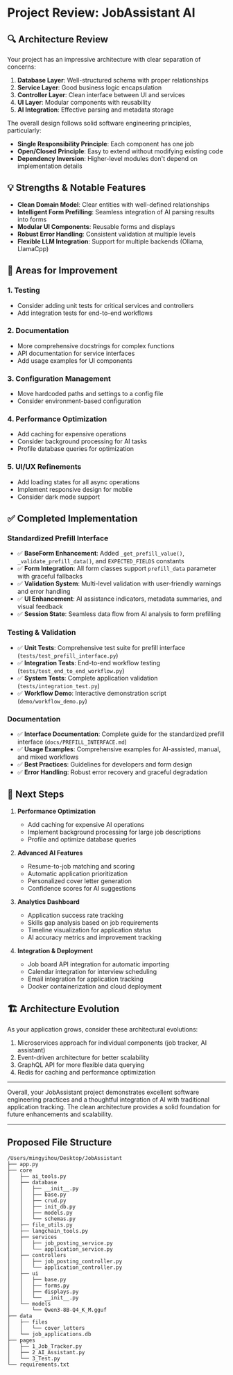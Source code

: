 # Project Review: JobAssistant AI

## 🔍 Architecture Review

Your project has an impressive architecture with clear separation of concerns:

1. **Database Layer**: Well-structured schema with proper relationships
2. **Service Layer**: Good business logic encapsulation
3. **Controller Layer**: Clean interface between UI and services
4. **UI Layer**: Modular components with reusability
5. **AI Integration**: Effective parsing and metadata storage

The overall design follows solid software engineering principles, particularly:
- **Single Responsibility Principle**: Each component has one job
- **Open/Closed Principle**: Easy to extend without modifying existing code
- **Dependency Inversion**: Higher-level modules don't depend on implementation details

## 💡 Strengths & Notable Features

- **Clean Domain Model**: Clear entities with well-defined relationships
- **Intelligent Form Prefilling**: Seamless integration of AI parsing results into forms
- **Modular UI Components**: Reusable forms and displays
- **Robust Error Handling**: Consistent validation at multiple levels
- **Flexible LLM Integration**: Support for multiple backends (Ollama, LlamaCpp)

## 🔧 Areas for Improvement

### 1. Testing
- Consider adding unit tests for critical services and controllers
- Add integration tests for end-to-end workflows

### 2. Documentation
- More comprehensive docstrings for complex functions
- API documentation for service interfaces
- Add usage examples for UI components

### 3. Configuration Management
- Move hardcoded paths and settings to a config file
- Consider environment-based configuration

### 4. Performance Optimization
- Add caching for expensive operations
- Consider background processing for AI tasks
- Profile database queries for optimization

### 5. UI/UX Refinements
- Add loading states for all async operations
- Implement responsive design for mobile
- Consider dark mode support

## ✅ Completed Implementation

### Standardized Prefill Interface
- ✅ **BaseForm Enhancement**: Added `_get_prefill_value()`, `_validate_prefill_data()`, and `EXPECTED_FIELDS` constants
- ✅ **Form Integration**: All form classes support `prefill_data` parameter with graceful fallbacks
- ✅ **Validation System**: Multi-level validation with user-friendly warnings and error handling
- ✅ **UI Enhancement**: AI assistance indicators, metadata summaries, and visual feedback
- ✅ **Session State**: Seamless data flow from AI analysis to form prefilling

### Testing & Validation
- ✅ **Unit Tests**: Comprehensive test suite for prefill interface (`tests/test_prefill_interface.py`)
- ✅ **Integration Tests**: End-to-end workflow testing (`tests/test_end_to_end_workflow.py`)
- ✅ **System Tests**: Complete application validation (`tests/integration_test.py`)
- ✅ **Workflow Demo**: Interactive demonstration script (`demo/workflow_demo.py`)

### Documentation
- ✅ **Interface Documentation**: Complete guide for the standardized prefill interface (`docs/PREFILL_INTERFACE.md`)
- ✅ **Usage Examples**: Comprehensive examples for AI-assisted, manual, and mixed workflows
- ✅ **Best Practices**: Guidelines for developers and form design
- ✅ **Error Handling**: Robust error recovery and graceful degradation

## 🚀 Next Steps

1. **Performance Optimization**

   - Add caching for expensive AI operations
   - Implement background processing for large job descriptions
   - Profile and optimize database queries

2. **Advanced AI Features**

   - Resume-to-job matching and scoring
   - Automatic application prioritization
   - Personalized cover letter generation
   - Confidence scores for AI suggestions

3. **Analytics Dashboard**

   - Application success rate tracking
   - Skills gap analysis based on job requirements
   - Timeline visualization for application status
   - AI accuracy metrics and improvement tracking

4. **Integration & Deployment**

   - Job board API integration for automatic importing
   - Calendar integration for interview scheduling
   - Email integration for application tracking
   - Docker containerization and cloud deployment

## 🏗️ Architecture Evolution

As your application grows, consider these architectural evolutions:
1. Microservices approach for individual components (job tracker, AI assistant)
2. Event-driven architecture for better scalability
3. GraphQL API for more flexible data querying
4. Redis for caching and performance optimization

---

Overall, your JobAssistant project demonstrates excellent software engineering practices and a thoughtful integration of AI with traditional application tracking. The clean architecture provides a solid foundation for future enhancements and scalability.

---

## **Proposed File Structure**

```plaintext
/Users/mingyihou/Desktop/JobAssistant
├── app.py
├── core
│   ├── ai_tools.py
│   ├── database
│   │   ├── __init__.py
│   │   ├── base.py
│   │   ├── crud.py
│   │   ├── init_db.py
│   │   ├── models.py
│   │   └── schemas.py
│   ├── file_utils.py
│   ├── langchain_tools.py
│   ├── services
│   │   ├── job_posting_service.py
│   │   └── application_service.py
│   ├── controllers
│   │   ├── job_posting_controller.py
│   │   └── application_controller.py
│   ├── ui
│   │   ├── base.py
│   │   ├── forms.py
│   │   ├── displays.py
│   │   └── __init__.py
│   └── models
│       └── Qwen3-8B-Q4_K_M.gguf
├── data
│   ├── files
│   │   └── cover_letters
│   └── job_applications.db
├── pages
│   ├── 1_Job_Tracker.py
│   ├── 2_AI_Assistant.py
│   └── 3_Test.py
└── requirements.txt
```
